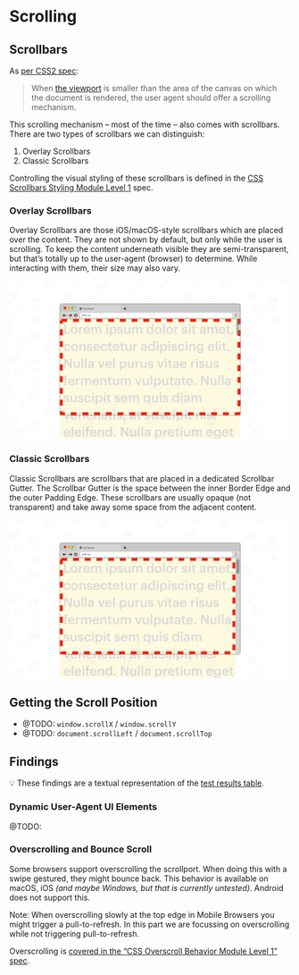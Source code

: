 # Scrolling

## Scrollbars

As [per CSS2 spec](https://drafts.csswg.org/css2/#viewport):

> When [the viewport](./layout-viewport.md) is smaller than the area of the canvas on which the document is rendered, the user agent should offer a scrolling mechanism.

This scrolling mechanism – most of the time – also comes with scrollbars. There are two types of scrollbars we can distinguish:

1. Overlay Scrollbars
2. Classic Scrollbars

Controlling the visual styling of these scrollbars is defined in the [CSS Scrollbars Styling Module Level 1](https://w3c.github.io/csswg-drafts/css-scrollbars-1/) spec.
### Overlay Scrollbars

Overlay Scrollbars are those iOS/macOS-style scrollbars which are placed over the content. They are not shown by default, but only while the user is scrolling. To keep the content underneath visible they are semi-transparent, but that’s totally up to the user-agent (browser) to determine. While interacting with them, their size may also vary.

![Illustration](./illustrations/icb-desktop-content-long.png)

### Classic Scrollbars

Classic Scrollbars are scrollbars that are placed in a dedicated Scrollbar Gutter. The Scrollbar Gutter is the space between the inner Border Edge and the outer Padding Edge. These scrollbars are usually opaque (not transparent) and take away some space from the adjacent content.

![Illustration](./illustrations/icb-desktop-content-long--classic-scrollbar.png)

## Getting the Scroll Position

- @TODO: `window.scrollX` / `window.scrollY`
- @TODO: `document.scrollLeft` / `document.scrollTop`

## Findings

💡 These findings are a textual representation of the [test results table](https://goo.gle/interop-2022-viewport-testresults).

### Dynamic User-Agent UI Elements

@TODO:
### Overscrolling and Bounce Scroll

Some browsers support overscrolling the scrollport. When doing this with a swipe gestured, they might bounce back. This behavior is available on macOS, iOS _(and maybe Windows, but that is currently untested)_. Android does not support this.

Note: When overscrolling slowly at the top edge in Mobile Browsers you might trigger a pull-to-refresh. In this part we are focussing on overscrolling while not triggering pull-to-refresh.

Overscrolling is [covered in the “CSS Overscroll Behavior Module Level 1” spec](https://drafts.csswg.org/css-overscroll-1/).